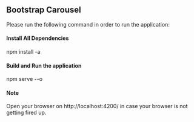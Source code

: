 ## Bootstrap Carousel

Please run the following command in order to run the application:
#### Install All Dependencies
npm install -a
#### Build and Run the application
npm serve --o
#### Note
Open your browser on http://localhost:4200/ in case your browser is not getting fired up.
